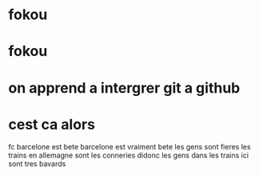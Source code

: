 # fokou
# fokou
# on apprend a intergrer git a github
# cest ca alors
fc barcelone est bete
barcelone est vraiment bete
 les gens sont fieres
les trains en allemagne sont les conneries didonc
 les gens dans les trains ici sont tres bavards

